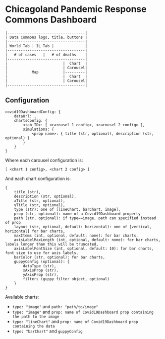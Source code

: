 # Chicagoland Pandemic Response Commons Dashboard

```
|-----------------------------------|
| Data Commons logo, title, buttons |
|-----------------------------------|
| World Tab | IL Tab |              |
|-----------------------------------|
|   # of cases   |   # of deaths    |
|-----------------------------------|
|                         |  Chart  |
|                         | Carousel|
|           Map           |---------|
|                         |  Chart  |
|                         | Carousel|
|-----------------------------------|
```

## Configuration

```
covid19DashboardConfig: {
    dataUrl: ,
    chartsConfig: {
        <tab ID>: [ <carousel 1 config>, <carousel 2 config> ],
        simulations: {
            <prop name>: { title (str, optional), description (str, optional) }
        }
    }
}
```

Where each carousel configuration is:
```
[ <chart 1 config>, <chart 2 config> ]
```

And each chart configuration is:
```
{
    title (str),
    description (str, optional),
    xTitle (str, optional),
    yTitle (str, optional),
    type (str): one of [lineChart, barChart, image],
    prop (str, optional): name of a Covid19Dashboard property
    path (str, optional): if type==image, path can specified instead of prop
    layout (str, optional, default: horizontal): one of [vertical, horizontal] for bar charts,
    maxItems (int, optional, default: none): for bar charts,
    axisLabelMaxLength (int, optional, default: none): for bar charts, labels longer than this will be truncated,
    axisLabelFontSize (int, optional, default: 10): for bar charts, font size to use for axis labels,
    barColor (str, optional): for bar charts,
    guppyConfig (optional): {
        dataType (str),
        xAxisProp (str),
        yAxisProp (str),
        filters (guppy filter object, optional)
    }
}
```

Available charts:
- `type: "image"` and `path: "path/to/image"`
- `type: "image"` and `prop: name of Covid19Dashboard prop containing the path to the image`
- `type: "lineChart"` and `prop: name of Covid19Dashboard prop containing the data`
- `type: "barChart"` and `guppyConfig`
